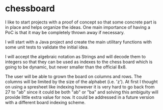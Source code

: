 # chessboard
I like to start projects with a proof of concept so that some concrete part is 
in place and helps organize the ideas. One main importance of having a PoC is
that it may be completely thrown away if necessary.

I will start with a Java project and create the main utilitary functions with
some unit tests to validate the initial idea.

I will accept the algebraic notation as Strings and will decode them to integers
so that they can be used as indexes to the chess board which is going to be
dynamic, but never smaller than the official 8x8.

The user will be able to grown the board on columns and rows. The columns will 
be limited by the size of the alphabet (i.e. 'z'). At first I thought on using
a spresheet like indexing however it is very hard to go back from 27 to "ab" 
since it could be both "ab" or "ba" and solving this ambiguity will provide 
little extra value for now. It could be addressed in a future version with a
different board indexing scheme. 